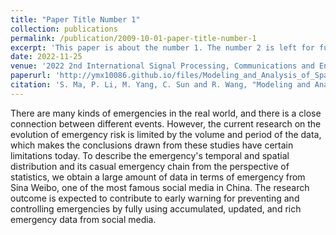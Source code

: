 ```yaml
---
title: "Paper Title Number 1"
collection: publications
permalink: /publication/2009-10-01-paper-title-number-1
excerpt: 'This paper is about the number 1. The number 2 is left for future work.'
date: 2022-11-25
venue: '2022 2nd International Signal Processing, Communications and Engineering Management Conference (ISPCEM)'
paperurl: 'http://ymx10086.github.io/files/Modeling_and_Analysis_of_Spatial-Temporal_Relationship_and_Risk_Evolution_of_Emergencies_Based_on_Big_Data_from_Social_Media.pdf'
citation: 'S. Ma, P. Li, M. Yang, C. Sun and R. Wang, "Modeling and Analysis of Spatial-Temporal Relationship and Risk Evolution of Emergencies Based on Big Data from Social Media," 2022 2nd International Signal Processing, Communications and Engineering Management Conference (ISPCEM), Montreal, ON, Canada, 2022, pp. 14-18, doi: 10.1109/ISPCEM57418.2022.00009. keywords: {Analytical models;Graphical models;Social networking (online);Statistical analysis;Engineering management;Signal processing;Emergency services;emergencies;emergency chain;data mining;co-occurrence matrix;complex network},'
---
```


There are many kinds of emergencies in the real world, and there is a close connection between different events. However, the current research on the evolution of emergency risk is limited by the volume and period of the data, which makes the conclusions drawn from these studies have certain limitations today. To describe the emergency's temporal and spatial distribution and its casual emergency chain from the perspective of statistics, we obtain a large amount of data in terms of emergency from Sina Weibo, one of the most famous social media in China. The research outcome is expected to contribute to early warning for preventing and controlling emergencies by fully using accumulated, updated, and rich emergency data from social media.
